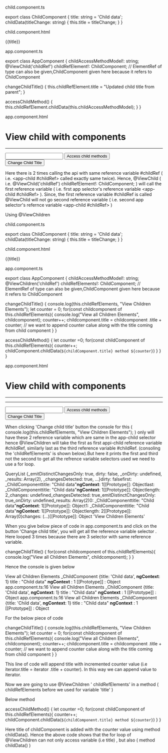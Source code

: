 child.component.ts


export class ChildComponent {
  title: string = 'Child data';
  childData(titleChange: string) {
    this.title = titleChange;
  }
}

child.component.html

<div>
    <p>{{title}}</p>
</div>



app.component.ts

export class AppComponent {
  childAccessMethodModel!: string;
  @ViewChild('childRef') childRefElement!: ChildComponent; // ElementRef of type can also be given,ChildComponent given here because it refers to ChildComponent 

  changeChildTitle() {
    this.childRefElement.title = "Updated child title from parent";
  }

  accessChildMethod() {
    this.childRefElement.childData(this.childAccessMethodModel);
  }
}


app.component.html

<h1>View child with components</h1>
<app-child #childRef></app-child>
<hr/>
<app-child #childRef></app-child>
<input type="text" [(ngModel)]="childAccessMethodModel"/>
<button (click)="accessChildMethod()">Access child methods</button>
<br>
<button (click)="changeChildTitle()">Change Child Title</button>



Here there is 2 times calling the api <app-child> with same reference variable #childRef ( i.e.   <app-child #childRef></app-child> called exactly same twice). Hence, @ViewChild ( i.e.  @ViewChild('childRef') childRefElement!: ChildComponent;  )  will call the first reference variable (  i.e. first app selector's reference variable  <app-child #childRef></app-child> ). Since, the first reference variable #childRef is called @ViewChild will not go second reference variable  (  i.e.  second app selector's refernce variable  <app-child #childRef></app-child> )


Using @ViewChildren


child.component.ts

export class ChildComponent {
  title: string = 'Child data';
  childData(titleChange: string) {
    this.title = titleChange;
  }
}



child.component.html

<div>
    <p>{{title}}</p>
</div>


app.component.ts


export class AppComponent {
  childAccessMethodModel!: string;
  @ViewChildren('childRef') childRefElements!: ChildComponent; // ElementRef of type can also be given,ChildComponent given here because it refers to ChildComponent 

  changeChildTitle() {
     console.log(this.childRefElements, "View Children Elements");
    let counter = 0;
    for(const childcomponent of this.childRefElements){
      console.log("View all Children Elements", childcomponent);
      counter++;
      childcomponent.title = childcomponent .title + counter; // we want to append counter calue along with the title coming from child component
    }
      }

  accessChildMethod() {
   let counter =0;
   for(const childComponent of this.childRefElements){
    counter++;
    childComponent.childData(`${childComponent.title} method ${counter}`) 
   }
  }
}



app.component.html


<h1>View child with components</h1>
<app-child #childRef></app-child>
<hr/>
<app-child #childRef></app-child>
<hr/>
<app-child #childRef></app-child>
<input type="text" [(ngModel)]="childAccessMethodModel"/>
<button (click)="accessChildMethod()">Access child methods</button>
<br>
<button (click)="changeChildTitle()">Change Child Title</button>


When clicking 'Change child title' button the console for this (  console.log(this.childRefElements, "View Children Elements");
 ) only will have these 2 reference variable which are same in the app-child selector hence @ViewChildren will take the first as first appi-child reference variable #childRef, similarly last as the third reference variable #childRef. (consoling the 'childRefElements' is shown below).But here it prints the first and third not the second to get all the refrence variable selectors used we need to use a for loop.



QueryList {_emitDistinctChangesOnly: true, dirty: false, _onDirty: undefined, _results: Array(2), _changesDetected: true, …}dirty: falsefirst: _ChildComponenttitle: "Child data"__ngContext__: 1[[Prototype]]: Objectlast: _ChildComponenttitle: "Child data"__ngContext__: 1[[Prototype]]: Objectlength: 2_changes: undefined_changesDetected: true_emitDistinctChangesOnly: true_onDirty: undefined_results: Array(2)0: _ChildComponenttitle: "Child data"__ngContext__: 1[[Prototype]]: Object1: _ChildComponenttitle: "Child data"__ngContext__: 1[[Prototype]]: Objectlength: 2[[Prototype]]: Array(0)changes: (...)[[Prototype]]: Object 'View Children Elements'




When you give below piece of code in app.component.ts and click on the button 'Change child title', you will get all the reference variable selector . Here looped 3 times because there are 3 selector with same reference variable. 

 changeChildTitle() {
for(const childcomponent of this.childRefElements){
      console.log("View all Children Elements", childcomponent);
    }
}


Hence the console is given below

View all Children Elements 
_ChildComponent {title: 'Child data', __ngContext__: 1}
title
: 
"Child data"
__ngContext__
: 
1
[[Prototype]]
: 
Object
app.component.ts:16 View all Children Elements 
_ChildComponent {title: 'Child data', __ngContext__: 1}
title
: 
"Child data"
__ngContext__
: 
1
[[Prototype]]
: 
Object
app.component.ts:16 View all Children Elements 
_ChildComponent {title: 'Child data', __ngContext__: 1}
title
: 
"Child data"
__ngContext__
: 
1
[[Prototype]]
: 
Object 




For the below piece of code 


changeChildTitle() {
     console.log(this.childRefElements, "View Children Elements");
    let counter = 0;
    for(const childcomponent of this.childRefElements){
      console.log("View all Children Elements", childcomponent);
      counter++;
      childcomponent.title = childcomponent .title + counter; // we want to append counter calue along with the title coming from child component
    }
      }


This line of code will append title with incremented counter value (i.e iterator.title = iterator .title + counter). In this way we can append value to iterator.


Now we are going to use @ViewChildren  ' childRefElements' in a method ( childRefElements before we used for variable 'title' )  

Below method

accessChildMethod() {
   let counter =0;
   for(const childComponent of this.childRefElements){
    counter++;
    childComponent.childData(`${childComponent.title} method ${counter}`) 
   }
  }


Here title of childComponent is added with the counter value using method childData(). Hence the above code shows that the for loop of @ViewChildren can not only access variable (i.e title) , but also ( method childData() )
